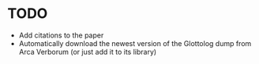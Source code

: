 TODO
====

* Add citations to the paper
* Automatically download the newest version of the Glottolog
  dump from Arca Verborum (or just add it to its library)